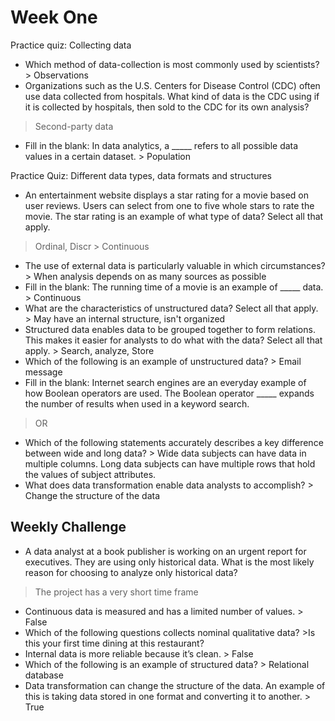 # Week One

Practice quiz: Collecting data
- Which method of data-collection is most commonly used by scientists? > Observations
- Organizations such as the U.S. Centers for Disease Control (CDC) often use data collected from hospitals. What kind of data is the CDC using if it is collected by hospitals, then sold to the CDC for its own analysis? 
> Second-party data
- Fill in the blank: In data analytics, a _____ refers to all possible data values in a certain dataset. > Population

Practice Quiz: Different data types, data formats and structures
- An entertainment website displays a star rating for a movie based on user reviews. Users can select from one to five whole stars to rate the movie. The star rating is an example of what type of data? Select all that apply.
> Ordinal, Discr > Continuous
- The use of external data is particularly valuable in which circumstances? > When analysis depends on as many sources as possible
- Fill in the blank: The running time of a movie is an example of _____ data. > Continuous
- What are the characteristics of unstructured data? Select all that apply.  > May have an internal structure, isn't organized
- Structured data enables data to be grouped together to form relations. This makes it easier for analysts to do what with the data? Select all that apply. > Search, analyze, Store
- Which of the following is an example of unstructured data? > Email message
- Fill in the blank: Internet search engines are an everyday example of how Boolean operators are used. The Boolean operator _____ expands the number of results when used in a keyword search.
> OR
- Which of the following statements accurately describes a key difference between wide and long data? > Wide data subjects can have data in multiple columns. Long data subjects can have multiple rows that hold the values of subject attributes.
- What does data transformation enable data analysts to accomplish? > Change the structure of the data

## Weekly Challenge
- A data analyst at a book publisher is working on an urgent report for executives. They are using only historical data. What is the most likely reason for choosing to analyze only historical data?
> The project has a very short time frame
- Continuous data is measured and has a limited number of values. > False
- Which of the following questions collects nominal qualitative data? >Is this your first time dining at this restaurant?
- Internal data is more reliable because it’s clean. > False
- Which of the following is an example of structured data? > Relational database
- Data transformation can change the structure of the data. An example of this is taking data stored in one format and converting it to another. > True
